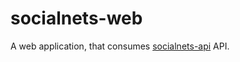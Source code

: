 # socialnets-web

A web application, that consumes [socialnets-api](https://github.com/edigar/socialnets-api) API.
